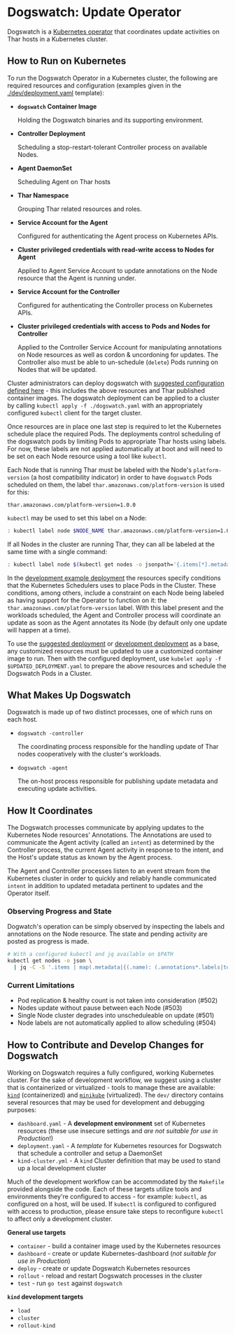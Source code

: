 # Dogswatch: Update Operator

Dogswatch is a [Kubernetes operator](https://Kubernetes.io/docs/concepts/extend-Kubernetes/operator/) that coordinates update activities on Thar hosts in a Kubernetes cluster.

## How to Run on Kubernetes


To run the Dogswatch Operator in a Kubernetes cluster, the following are required resources and configuration (examples given in the [./dev/deployment.yaml](./dev/deployment.yaml) template):

- **`dogswatch` Container Image**

  Holding the Dogswatch binaries and its supporting environment.

- **Controller Deployment**

  Scheduling a stop-restart-tolerant Controller process on available Nodes.

- **Agent DaemonSet**

  Scheduling Agent on Thar hosts

- **Thar Namespace**

  Grouping Thar related resources and roles.

- **Service Account for the Agent**

  Configured for authenticating the Agent process on Kubernetes APIs.

- **Cluster privileged credentials with read-write access to Nodes for Agent**

  Applied to Agent Service Account to update annotations on the Node resource that the Agent is running under.

- **Service Account for the Controller**

  Configured for authenticating the Controller process on Kubernetes APIs.

- **Cluster privileged credentials with access to Pods and Nodes for Controller**

  Applied to the Controller Service Account for manipulating annotations on Node resources as well as cordon & uncordoning for updates.
  The Controller also must be able to un-schedule (`delete`) Pods running on Nodes that will be updated.

Cluster administrators can deploy dogswatch with [suggested configuration defined here](./dogswatch.yaml) - this includes the above resources and Thar published container images.
The dogswatch deployment can be applied to a cluster by calling `kubectl apply -f ./dogswatch.yaml` with an appropriately configured `kubectl` client for the target cluster.

Once resources are in place one last step is required to let the Kubernetes schedule place the required Pods.
The deployments control scheduling of the dogswatch pods by limiting Pods to appropriate Thar hosts using labels.
For now, these labels are not applied automatically at boot and will need to be set on each Node resource using a tool like `kubectl`.

Each Node that is running Thar must be labeled with the Node's `platform-version` (a host compatibility indicator) in order to have `dogswatch` Pods scheduled on them, the label `thar.amazonaws.com/platform-version` is used for this:

``` text
thar.amazonaws.com/platform-version=1.0.0
```

`kubectl` may be used to set this label on a Node:

``` sh
: kubectl label node $NODE_NAME thar.amazonaws.com/platform-version=1.0.0
```

If all Nodes in the cluster are running Thar, they can all be labeled at the same time with a single command:

``` sh
: kubectl label node $(kubectl get nodes -o jsonpath='{.items[*].metadata.name}') thar.amazonaws.com/platform-version=1.0.0
```

In the [development example deployment](./dev/deployment.yaml) the resources specify conditions that the Kubernetes Schedulers uses to place Pods in the Cluster.
These conditions, among others, include a constraint on each Node being labeled as having support for the Operator to function on it: the `thar.amazonaws.com/platform-version` label.
With this label present and the workloads scheduled, the Agent and Controller process will coordinate an update as soon as the Agent annotates its Node (by default only one update will happen at a time).

To use the [suggested deployment](./dogswatch.yaml) or [development deployment](./dev/deployment.yaml) as a base, any customized resources must be updated to use a customized container image to run.
Then with the configured deployment, use `kubelet apply -f $UPDATED_DEPLOYMENT.yaml` to prepare the above resources and schedule the Dogswatch Pods in a Cluster.

## What Makes Up Dogswatch

Dogswatch is made up of two distinct processes, one of which runs on each host.

- `dogswatch -controller`

  The coordinating process responsible for the handling update of Thar nodes
  cooperatively with the cluster's workloads.

- `dogswatch -agent`

  The on-host process responsible for publishing update metadata and executing
  update activities.

## How It Coordinates

The Dogswatch processes communicate by applying updates to the Kubernetes Node resources' Annotations.
The Annotations are used to communicate the Agent activity (called an `intent`) as determined by the Controller process, the current Agent activity in response to the intent, and the Host's update status
as known by the Agent process.

The Agent and Controller processes listen to an event stream from the Kubernetes cluster in order to quickly and reliably handle communicated `intent` in addition to updated metadata pertinent to updates and the Operator itself.

### Observing Progress and State

Dogwatch's operation can be simply observed by inspecting the labels and annotations on the Node resource.
The state and pending activity are posted as progress is made.

``` sh
# With a configured kubectl and jq available on $PATH
kubectl get nodes -o json \
  | jq -C -S '.items | map(.metadata|{(.name): (.annotations*.labels|to_entries|map(select(.key|startswith("thar")))|from_entries)}) | add'
```

### Current Limitations

- Pod replication & healthy count is not taken into consideration (#502)
- Nodes update without pause between each Node (#503)
- Single Node cluster degrades into unscheduleable on update (#501)
- Node labels are not automatically applied to allow scheduling (#504)

## How to Contribute and Develop Changes for Dogswatch

Working on Dogswatch requires a fully configured, working Kubernetes cluster.
For the sake of development workflow, we suggest using a cluster that is containerized or virtualized - tools to manage these are available: [`kind`](https://github.com/Kubernetes-sigs/kind) (containerized) and [`minikube`](https://github.com/Kubernetes/minikube) (virtualized).
The `dev/` directory contains several resources that may be used for development and debugging purposes:

- `dashboard.yaml` - A **development environment** set of Kubernetes resources (these use insecure settings and *are not suitable for use in Production*!)
- `deployment.yaml` - A _template_ for Kubernetes resources for Dogswatch that schedule a controller and setup a DaemonSet
- `kind-cluster.yml` - A `kind` Cluster definition that may be used to stand up a local development cluster

Much of the development workflow can be accommodated by the `Makefile` provided alongside the code.
Each of these targets utilize tools and environments they're configured to access - for example: `kubectl`, as configured on a host, will be used.
If `kubectl` is configured to configured with access to production, please ensure take steps to reconfigure `kubectl` to affect only a development cluster.

**General use targets**

- `container` - build a container image used by the Kubernetes resources
- `dashboard` - create or update Kubernetes-dashboard (*not suitable for use in Production*)
- `deploy` - create or update Dogswatch Kubernetes resources
- `rollout` - reload and restart Dogswatch processes in the cluster
- `test` - run `go test` against `dogswatch`

**`kind` development targets**

- `load`
- `cluster`
- `rollout-kind`
